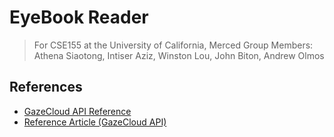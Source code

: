 # EyeBook Reader
> For CSE155 at the University of California, Merced
> Group Members: Athena Siaotong, Intiser Aziz, Winston Lou, John Biton, Andrew Olmos

## References
- [GazeCloud API Reference](https://gazerecorder.com/gazecloudapi/)
- [Reference Article (GazeCloud API)](https://medium.com/@williamwang15/integrating-gazecloudapi-a-high-accuracy-webcam-based-eye-tracking-solution-into-your-own-web-app-2d8513bb9865)